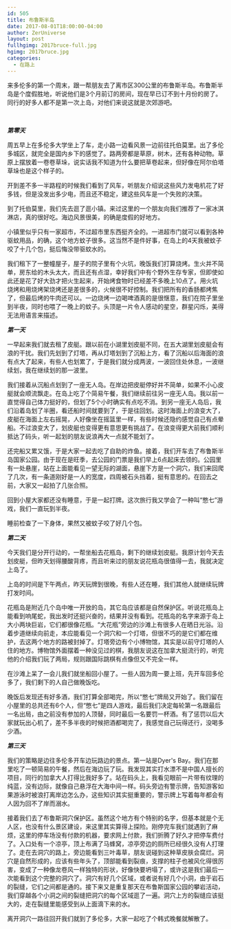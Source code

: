 ```yaml
---
id: 505
title: 布鲁斯半岛
date: 2017-08-01T18:00:00-04:00
author: ZerUniverse
layout: post
fullhgimg: 2017bruce-full.jpg
hgimg: 2017bruce.jpg
categories:
  - 在路上
---
```

来多伦多的第一个周末，跟一帮朋友去了离市区300公里的布鲁斯半岛。布鲁斯半岛是个度假胜地，听说他们是3个月前订的房间，现在早已订不到十月份的房了。同行的好多人都不是第一次上岛，对他们来说这就是次郊游吧<!--more-->。

&nbsp;

_**第零天**_

周五早上在多伦多大学坐上了车，走小路一边看风景一边前往托伯莫里。出了多伦多城区，就完全是国内乡下的感觉了。路两旁都是草原，树木，还有各种动物。草原上摆放着一卷卷草垛，说实话我不知道为什么要把草卷起来，但好像在阿尔伯塔草垛也是这个样子的。

开到差不多一半路程的时候我们看到了风车，听朋友介绍说这些风力发电机花了好多钱，但是没发出多少电，而且还不稳定，建这些风车是一个失败的决策。

到了托伯莫里，我们先去逛了逛小镇。来过这里的一个朋友向我们推荐了一家冰淇淋店，真的很好吃。海边风景很美，的确是度假的好地方。

小镇里似乎只有一家超市，不过超市里东西挺齐全的。一进超市门就可以看到各种驱蚊用品，的确，这个地方蚊子很多。这当然不是件好事，在岛上的4天我被蚊子咬了十几个包，挺后悔没带驱蚊水的。

我们租下了一整幢屋子，屋子的院子里有个火坑，晚饭我们打算烧烤。生火并不简单，房东给的木头太大，而且还有点湿，幸好我们中有个野外生存专家，但即使如此还是花了好大劲才把火生起来，开始烤食物时已经差不多晚上10点了。用火坑烧烤和用烧烤架烧烤还是差很多的，火候很不好控制。我们把所有的香肠都烤焦了，但最后烤的牛肉还可以。一边烧烤一边喝啤酒真的是很惬意，我们在院子里坐到半夜，同时也喂了一晚上的蚊子。头顶是一片令人感动的星空，群星闪烁，美得无法用语言来描述。


_**第一天**_

一早起来我们就去租了皮艇。跟以前在小湖里划皮艇不同，在五大湖里划皮艇会有浪的干扰。我们先划到了灯塔，再从灯塔划到了沉船上方，看了沉船以后海面的浪有点大了起来，有些人也划累了，于是我们就分成两波，一波回住处休息，一波继续划，我在继续划的那一波里。

我们接着从沉船点划到了一座无人岛。在岸边把皮艇停好并不简单，如果不小心皮艇就会顺流飘走。在岛上吃了个简易午餐，我们继续前往另一座无人岛。我以前一直觉得自己体力挺好的，但划了5个小时确实有点吃不消。到另一座无人岛后，我们沿着岛划了半圈，看还船时间就要到了，于是往回划。这时海面上的浪变大了，皮艇在海面上左右摇晃，人好像坐在摇篮里一样，有些时候还隐约感觉自己有点晕船。不过浪变大了，划皮艇也变得更有意思更有挑战了。在浪变得更大前我们顺利抵达了码头，听一起划的朋友说浪再大一点就不能划了。

还完船又累又饿，于是大家一起去吃了自助的炸鱼。接着，我们开车去了布鲁斯半岛国家公园。由于现在是旺季，去公园的门票是我们早上6点起床去领的。公园里有一处悬崖，站在上面能看见一望无际的湖面，悬崖下方是一个洞穴，我们来回爬了几次，有一条道刚好是一人的宽度，四周被石头挡着，挺有意思的。在回去之前，大家又一起拍了几张合照。

回到小屋大家都还没有睡意，于是一起打牌。这次旅行我又学会了一种叫“憋七”游戏，我们一直玩到半夜。

睡前检查了一下身体，果然又被蚊子咬了好几个包。

_**第二天**_

今天我们是分开行动的，一帮坐船去花瓶岛，剩下的继续划皮艇。我原计划今天去划皮艇，但昨天划得腰酸背疼，而且听来过的朋友说花瓶岛很值得一去，我就决定上岛了。

上岛的时间是下午两点，昨天玩牌到很晚，有些人还在睡，我们其他人就继续玩牌打发时间。

花瓶岛是附近几个岛中唯一开放的岛，其它岛应该都是自然保护区。听说花瓶岛上能看到响尾蛇，我出发时还挺兴奋的，结果并没有看到。花瓶岛的名字来源于岛上大小两块巨岩，它们都很像花瓶。“大花瓶”旁边的沙滩上有很多人在晒日光浴。沿着步道继续向前走，本应能看见一个洞穴和一个灯塔，但很不巧的是它们都在维护，去这两个地方的路被封掉了。灯塔旁边有个小博物馆，其实是以前守灯塔的人住的地方。博物馆外面摆着一种没见过的棋，我朋友说这在加拿大挺流行的，听完他的介绍我们玩了两局，规则跟国际跳棋有点像但又不完全一样。

在沙滩上呆了一会儿我们就坐船回小屋了。一些人因为周一要上班，先开车回多伦多了，我们剩下的人自己做晚饭吃。

晚饭后发现还有好多酒，我们打算全部喝完，所以“憋七”牌局又开始了。我们留在小屋里的总共还有6个人，但“憋七”是四人游戏，最后我们决定每轮第一名跟最后一名出局，由之前没有参加的人顶替，同时最后一名要罚一杯酒。有了惩罚以后大家就玩出心机了，差不多半夜的时候把酒都喝完了，我感觉自己玩得还行，没喝多少酒。

_**第三天**_

我们的策略是边往多伦多开车边玩路边的景点。第一站是Dyer's Bay。我们在那里吃了一顿简易的午餐，然后在海边玩了玩。我发现其实打水漂不是中国人擅长的项目，同行的加拿大人打得比我好多了。站在码头上，我看见眼前一片带有纹理的纯蓝，没有边际，就像自己悬浮在大海中间一样。码头旁边有警示牌，告知游客如果游泳时被浪打离岸边怎么办，这些知识其实挺重要的，警示牌上写着每年都会有人因为回不了岸而溺水。

接着我们去了布鲁斯洞穴保护区。虽然这个地方有个特别的名字，但基本就是个无人区，也没有什么景区建设，来这里其实算得上探险。刚停完车我们就遇到了麻烦，这里的停车场没有付款的机器，要求网上付款，我们折腾了好久才把停车费付了。入口处有一个凉亭，顶上布满了马蜂窝，凉亭旁边的厕所已经很久没有人打理了。走在去洞穴的路上，旁边能看到三叶毒草，朋友说碰到这种草皮肤会腐烂。洞穴是自然形成的，应该有些年头了，顶部能看到裂痕，支撑的柱子也被风化得很厉害，变成了一种像龙卷风一样独特的形状，好像快要坍塌了，或许这是我们最后一次能看到这个完整的洞穴了。洞穴有好几个区域，或者说有好几个小洞，由于岩石的裂缝，它们之间都是通的。接下来又是重复那天在布鲁斯国家公园的攀岩活动，我们穿越各个小洞之间的裂缝把洞穴的每个区域逛了一遍。洞穴上方的裂缝应该挺大的，走在裂缝里能感受到从上面滴下来的水。

离开洞穴一路往回开我们就到了多伦多，大家一起吃了个韩式晚餐就解散了。
